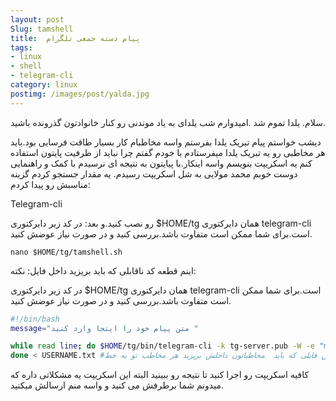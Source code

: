 ```yaml
---
layout: post
Slug: tamshell
title:  پیام دسته جمعی تلگرام
tags:
- linux
- shell
- telegram-cli
category: linux
postimg: /images/post/yalda.jpg
---
```





سلام.
یلدا تموم شد .امیدوارم شب یلدای به یاد موندنی رو کنار خانوادتون گذرونده باشید.



دیشب خواستم پیام تبریک یلدا بفرستم واسه مخاطبام کار بسیار طاقت فرسایی بود.باید هر مخاطبی رو یه تبریک یلدا میفرستادم با خودم گفتم چرا نباید از ظرفیت پایتون استفاده کنم یه اسکریپت بنویسم واسه اینکار.با پیایتون به نتیجه ای نرسیدم با کمک و راهنمایی دوست خوبم محمد مولایی به شل اسکریپت رسیدم.
یه مقدار جستجو کردم گزینه مناسبش رو پیدا کردم:

Telegram-cli






رو نصب کنید.و بعد:
در کد زیر دایرکتوری $HOME/tg همان دایرکتوری telegram-cli است.برای شما ممکن است متفاوت باشد.بررسی کنید و در صورت نیاز عوضش کنید.


```
nano $HOME/tg/tamshell.sh
```




اینم قطعه کد ناقابلی که باید بریزید داخل فایل:
نکته:

در کد زیر دایرکتوری $HOME/tg همان دایرکتوری telegram-cli است.برای شما ممکن است متفاوت باشد.بررسی کنید و در صورت نیاز عوضش کنید.


```bash
#!/bin/bash
message="متن پیام خود را اینجا وارد کنید "

while read line; do $HOME/tg/bin/telegram-cli -k tg-server.pub -W -e "msg "$line" $message" 
done < USERNAME.txt #آدرس فایلی که باید  مخاطباتون داخلش بریزید هر مخاطب تو یه خط
```




کافیه اسکریپت رو اجرا کنید تا نتیجه رو ببینید البته این اسکریپت یه مشکلاتی داره که میدونم شما برطرفش می کنید و واسه منم ارسالش میکنید.
